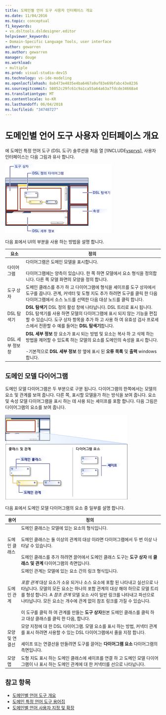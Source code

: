 ```yaml
---
title: 도메인별 언어 도구 사용자 인터페이스 개요
ms.date: 11/04/2016
ms.topic: conceptual
f1_keywords:
- vs.dsltools.dsldesigner.editor
helpviewer_keywords:
- Domain-Specific Language Tools, user interface
author: gewarren
ms.author: gewarren
manager: douge
ms.workload:
- multiple
ms.prod: visual-studio-dev15
ms.technology: vs-ide-modeling
ms.openlocfilehash: 8ab473e4835e4ba6467a9af83e69bfabc43e8236
ms.sourcegitcommit: 58052c29fc61c9a1ca55a64a63a7fdcde34668a4
ms.translationtype: MT
ms.contentlocale: ko-KR
ms.lasthandoff: 06/04/2018
ms.locfileid: "34748727"
---
```

# <a name="overview-of-the-domain-specific-language-tools-user-interface"></a>도메인별 언어 도구 사용자 인터페이스 개요
에 도메인 특정 언어 도구 (DSL 도구) 솔루션을 처음 열 [!INCLUDE[vsprvs](../code-quality/includes/vsprvs_md.md)], 사용자 인터페이스는 다음 그림과 유사 합니다.

 ![DSL 디자이너](../modeling/media/dsl_designer.png)

 다음 표에서 UI의 부분을 사용 하는 방법을 설명 합니다.

|**요소**|**정의**|
|-----------------|--------------------|
|다이어그램|다이어그램은 도메인 모델을 표시합니다.<br /><br /> 다이어그램에는 양측이 있습니다. 한 쪽 하면 모델에서 요소 형식을 정의합니다. 다른 쪽 모델 화면의 모양을 정의 합니다.|
|도구 상자|도메인 클래스를 추가 하 고 다이어그램에 형식을 셰이프를 도구 상자에서 도구를 끕니다. 관계, 커넥터 및 도형 지도 추가 하려면 도구를 클릭 한 다음 다이어그램에서 소스 노드를 선택한 다음 대상 노드를 클릭 합니다.|
|DSL 탐색기|**DSL 탐색기** DSL 정의 활성 창에 나타납니다. DSL 트리로 표시 됩니다. DSL 탐색기를 사용 하면 모델의 다이어그램에 표시 되지 않는 기능을 편집할 수 있습니다. 도구 상자 항목을 추가 하 고 사용 하 여 유효성 검사 프로세스에서 전환할 수 예를 들어는 **DSL 탐색기**합니다.|
|DSL 세부 정보 창|**DSL 세부 정보** 창 요소가 표시 되는 방법 및 요소는 복사 하 고 삭제 하는 방법을 제어할 수 있도록 하는 모델의 요소를 도메인의 속성을 표시 합니다.<br /><br /> -기본적으로 **DSL 세부 정보** 창 옆에 표시 된 **오류 목록** 및 **출력** windows 합니다.|

## <a name="the-domain-model-diagram"></a>도메인 모델 다이어그램
 도메인 모델 다이어그램은 두 부분으로 구분 됩니다. 다이어그램의 한쪽에서는 모델의 요소 및 관계를 보여 줍니다. 다른 쪽, 표시할 모델을가 하는 방식을 보여 줍니다. 요소 및 속성 모델 다이어그램을 표시 하는 데 사용 되는 셰이프를 포함 합니다. 다음 그림은 다이어그램의 요소를 보여 줍니다.

 ![스윔 레인이 있는 DSL 디자이너](../modeling/media/dsl_desinger.png)

 다음 표에서 도메인 모델 다이어그램의 요소 중 일부를 설명 합니다.

|**용어**|**정의**|
|--------------|--------------------|
|도메인 클래스|도메인 클래스는 모델에 있는 요소의 형식입니다.<br /><br /> 도메인 클래스는 둘 이상의 관계의 대상 이라면 다이어그램에서 두 번 이상 나타날 수 있습니다.<br /><br /> 도메인 클래스를 추가 하려면 끌어에서 도메인 클래스 도구는 **도구 상자** 에 **클래스 및 관계** 다이어그램의 측면입니다.|
|도메인 관계|도메인 관계는 모델에 있는 요소 간의 링크 형식입니다.<br /><br /> *포함 관계* 대상 요소가 소유 되거나 소스 요소에 포함 된 나타내고 실선으로 나타납니다. 모델의 모든 요소는 하나의 포함 관계의 대상 해야 하므로 모델 트리를 형성 합니다. A *참조 관계* 모델 요소 사이 일반 링크를 나타내고 파선으로 나타납니다. 모든 요소는 개수에 관계 없이 참조 링크를 가질 수 있습니다.<br /><br /> 이 도구를 클릭 하 여 관계를 만들는 **도구 상자**원본 도메인 클래스를 클릭 하 고 대상 클래스를 클릭 한 다음, 합니다.|
|모양 및 연결선|모양 지정에 대 한 DSL 다이어그램. 모델 요소를 표시 하는 방법, 커넥터 관계를 표시 하려면 사용할 수 있는 DSL 다이어그램에서 줄을 지정 합니다.<br /><br /> 셰이프 또는 연결선을 만들려면 도구를 끌어는 **다이어그램 요소** 다이어그램의 측면입니다.|
|모양 맵|도형 지도 표시 하는 도메인 클래스에 셰이프를 연결 하 고 도메인 모델 다이어그램이 나 표시 하는 도메인 관계에 대 한 커넥터를 선으로 나타납니다.|

## <a name="see-also"></a>참고 항목

- [도메인별 언어 도구 개요](../modeling/overview-of-domain-specific-language-tools.md)
- [도메인 특정 언어 도구 용어집](http://msdn.microsoft.com/ca5e84cb-a315-465c-be24-76aa3df276aa)
- [도메인별 언어 사용자 지정 및 확장](../modeling/customizing-and-extending-a-domain-specific-language.md)